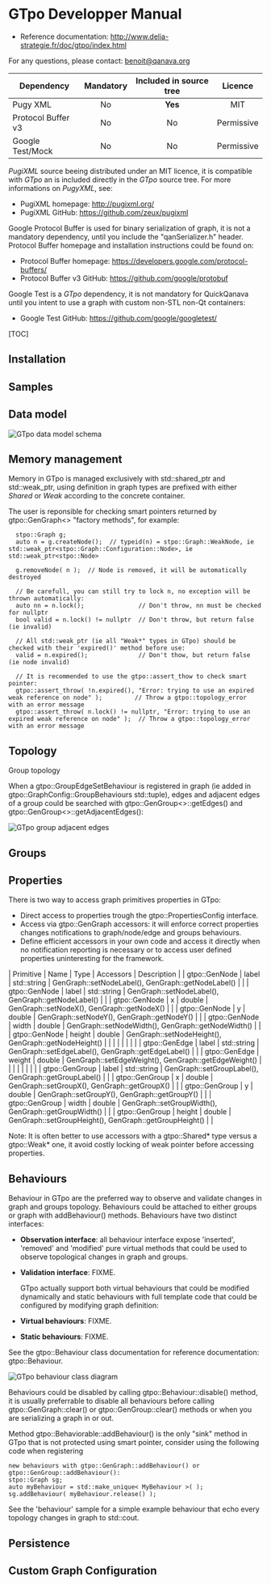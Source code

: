 GTpo Developper Manual
============================

+ Reference documentation: http://www.delia-strategie.fr/doc/gtpo/index.html

For any questions, please contact: benoit@qanava.org

| Dependency                | Mandatory         |   Included in source tree       |   Licence       |
| ---                       | :---:             | :---:                           | :---:           |
| Pugy XML                  | No                |       **Yes**                   |      MIT        |
| Protocol Buffer v3        | No                |       No                        |    Permissive   |
| Google Test/Mock          | No                |       No                        |    Permissive   |

*PugiXML* source beeing distributed under an MIT licence, it is compatible with *GTpo* an is included directly in the *GTpo* source tree. For more informations on *PugyXML*, see:
+ PugiXML homepage: http://pugixml.org/
+ PugiXML GitHub: https://github.com/zeux/pugixml

Google Protocol Buffer is used for binary serialization of graph, it is not a mandatory dependency, until you include the "qanSerializer.h" header. Protocol Buffer homepage and installation instructions could be found on:
+ Protocol Buffer homepage: https://developers.google.com/protocol-buffers/
+ Protocol Buffer v3 GitHub: https://github.com/google/protobuf

Google Test is a *GTpo* dependency, it is not mandatory for QuickQanava until you intent to use a graph with custom non-STL non-Qt containers:
+ Google Test GitHub: https://github.com/google/googletest/

[TOC]

Installation
------------------

Samples
------------------


Data model
------------------

![GTpo data model schema](https://github.com/cneben/GTpo/blob/master/doc/graph-datamodel.png)

Memory management
------------------

  Memory in GTpo is managed exclusively with std::shared_ptr and std::weak_ptr, using definition in graph types are prefixed with either *Shared* or *Weak* according
to the concrete container.

  The user is reponsible for checking smart pointers returned by gtpo::GenGraph<> "factory methods", for example:
~~~~~~~~~~~~~{.cpp}
  stpo::Graph g;
  auto n = g.createNode();	// typeid(n) = stpo::Graph::WeakNode, ie std::weak_ptr<stpo::Graph::Configuration::Node>, ie std::weak_ptr<stpo::Node>
  
  g.removeNode( n );  // Node is removed, it will be automatically destroyed

  // Be carefull, you can still try to lock n, no exception will be thrown automatically:
  auto nn = n.lock();	            // Don't throw, nn must be checked for nullptr
  bool valid = n.lock() != nullptr	// Don't throw, but return false (ie invalid)
  
  // All std::weak_ptr (ie all "Weak*" types in GTpo) should be checked with their 'expired()' method before use:
  valid = n.expired();			    // Don't thow, but return false (ie node invalid)
  
  // It is recommended to use the gtpo::assert_thow to check smart pointer:
  gtpo::assert_throw( !n.expired(), "Error: trying to use an expired weak reference on node" );			// Throw a gtpo::topology_error with an error message
  gtpo::assert_throw( n.lock() != nullptr, "Error: trying to use an expired weak reference on node" );  // Throw a gtpo::topology_error with an error message
~~~~~~~~~~~~~

Topology
------------------


Group topology

When a gtpo::GroupEdgeSetBehaviour is registered in graph (ie added in gtpo::GraphConfig::GroupBehaviours std::tuple), edges and adjacent edges of a group could be searched 
with gtpo::GenGroup<>::getEdges() and gtpo::GenGroup<>::getAdjacentEdges():

![GTpo group adjacent edges](https://github.com/cneben/GTpo/blob/master/doc/group-adjacent-edges.png)

Groups
------------------

Properties
------------------

There is two way to access graph primitives properties in GTpo:
+ Direct access to properties trough the gtpo::PropertiesConfig interface.
+ Access via gtpo::GenGraph accessors: it will enforce correct properties changes notifications to graph/node/edge and groups behaviours.
+ Define efficient accessors in your own code and access it directly when no notification reporting is necessary or to access user defined properties uninteresting for the framework.

| Primitive       | Name         |   Type         |   Accessors                                            |   Description       |
| gtpo::GenNode   | label        | std::string    | GenGraph::setNodeLabel(), GenGraph::getNodeLabel()     |                     |
| gtpo::GenNode   | label        | std::string    | GenGraph::setNodeLabel(), GenGraph::getNodeLabel()     |                     |
| gtpo::GenNode   | x            | double         | GenGraph::setNodeX(), GenGraph::getNodeX()             |                     |
| gtpo::GenNode   | y            | double         | GenGraph::setNodeY(), GenGraph::getNodeY()             |                     |
| gtpo::GenNode   | width        | double         | GenGraph::setNodeWidth(), GenGraph::getNodeWidth()     |                     |
| gtpo::GenNode   | height       | double         | GenGraph::setNodeHeight(), GenGraph::getNodeHeight()   |                     |
|                 |              |                |                                                        |                     |
| gtpo::GenEdge   | label        | std::string    | GenGraph::setEdgeLabel(), GenGraph::getEdgeLabel()     |                     |
| gtpo::GenEdge   | weight       | double         | GenGraph::setEdgeWeight(), GenGraph::getEdgeWeight()   |                     |
|                 |              |                |                                                        |                     |
| gtpo::GenGroup  | label        | std::string    | GenGraph::setGroupLabel(), GenGraph::getGroupLabel()   |                     |
| gtpo::GenGroup  | x            | double         | GenGraph::setGroupX(), GenGraph::getGroupX()           |                     |
| gtpo::GenGroup  | y            | double         | GenGraph::setGroupY(), GenGraph::getGroupY()           |                     |
| gtpo::GenGroup  | width        | double         | GenGraph::setGroupWidth(), GenGraph::getGroupWidth()   |                     |
| gtpo::GenGroup  | height       | double         | GenGraph::setGroupHeight(), GenGraph::getGroupHeight() |                     |

Note: It is often better to use accessors with a gtpo::Shared* type versus a gtpo::Weak* one, it avoid costly locking of weak pointer before accessing properties.

Behaviours
-------------

  Behaviour in GTpo are the preferred way to observe and validate changes in graph and groups topology. Behaviours could be attached to either
groups or graph with addBehaviour() methods.  Behaviours have two distinct interfaces:
+ **Observation interface**: all behaviour interface expose 'inserted', 'removed' and 'modified' pure virtual methods that could be used to
 observe topological changes in graph and groups.
+ **Validation interface**: FIXME.

   GTpo actually support both virtual behaviours that could be modified dynamically and static behaviours with full template code that could be configured
by modifying graph definition:
+ **Virtual behaviours**: FIXME.
+ **Static behaviours**: FIXME.

See the gtpo::Behaviour class documentation for reference documentation: gtpo::Behaviour.

![GTpo behaviour class diagram](https://github.com/cneben/GTpo/blob/master/doc/manual/behaviour-class.png)

 Behaviours could be disabled by calling gtpo::Behaviour::disable() method, it is usually preferrable to disable all behaviours before calling gtpo::GenGraph::clear() or
 gtpo::GenGroup::clear() methods or when you are serializing a graph in or out.

 Method gtpo::Behaviorable::addBehaviour() is the only "sink" method in GTpo that is not protected using smart pointer, consider using the following code when registering 
~~~~~~~~~~~~~{.cpp}
new behaviours with gtpo::GenGraph::addBehaviour() or gtpo::GenGroup::addBehaviour():
stpo::Graph sg;
auto myBehaviour = std::make_unique< MyBehaviour >( );
sg.addBehaviour( myBehaviour.release() );
~~~~~~~~~~~~~
 
 See the 'behaviour' sample for a simple example behaviour that echo every topology changes in graph to std::cout.

Persistence
-------------

Custom Graph Configuration
-------------



